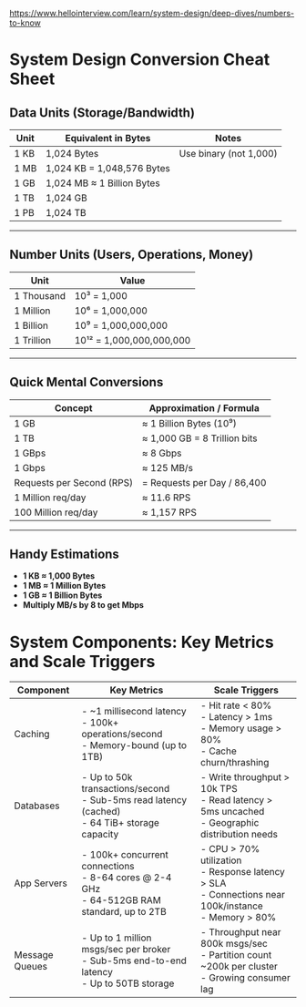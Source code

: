 https://www.hellointerview.com/learn/system-design/deep-dives/numbers-to-know

# System Design Conversion Cheat Sheet

## Data Units (Storage/Bandwidth)

| Unit | Equivalent in Bytes           | Notes                    |
|------|-------------------------------|--------------------------|
| 1 KB | 1,024 Bytes                   | Use binary (not 1,000)   |
| 1 MB | 1,024 KB = 1,048,576 Bytes    |                          |
| 1 GB | 1,024 MB ≈ 1 Billion Bytes    |                          |
| 1 TB | 1,024 GB                      |                          |
| 1 PB | 1,024 TB                      |                          |

---

## Number Units (Users, Operations, Money)

| Unit       | Value         |
|------------|---------------|
| 1 Thousand | 10³ = 1,000   |
| 1 Million  | 10⁶ = 1,000,000 |
| 1 Billion  | 10⁹ = 1,000,000,000 |
| 1 Trillion | 10¹² = 1,000,000,000,000 |

---

## Quick Mental Conversions

| Concept                        | Approximation / Formula             |
|--------------------------------|-------------------------------------|
| 1 GB                           | ≈ 1 Billion Bytes (10⁹)             |
| 1 TB                           | ≈ 1,000 GB = 8 Trillion bits        |
| 1 GBps                         | ≈ 8 Gbps                            |
| 1 Gbps                         | ≈ 125 MB/s                          |
| Requests per Second (RPS)     | = Requests per Day / 86,400         |
| 1 Million req/day              | ≈ 11.6 RPS                          |
| 100 Million req/day           | ≈ 1,157 RPS                         |

---

## Handy Estimations

- **1 KB ≈ 1,000 Bytes**
- **1 MB ≈ 1 Million Bytes**
- **1 GB ≈ 1 Billion Bytes**
- **Multiply MB/s by 8 to get Mbps**




# System Components: Key Metrics and Scale Triggers

| Component | Key Metrics | Scale Triggers |
|-----------|------------|----------------|
| Caching | - ~1 millisecond latency<br>- 100k+ operations/second<br>- Memory-bound (up to 1TB) | - Hit rate < 80%<br>- Latency > 1ms<br>- Memory usage > 80%<br>- Cache churn/thrashing |
| Databases | - Up to 50k transactions/second<br>- Sub-5ms read latency (cached)<br>- 64 TiB+ storage capacity | - Write throughput > 10k TPS<br>- Read latency > 5ms uncached<br>- Geographic distribution needs |
| App Servers | - 100k+ concurrent connections<br>- 8-64 cores @ 2-4 GHz<br>- 64-512GB RAM standard, up to 2TB | - CPU > 70% utilization<br>- Response latency > SLA<br>- Connections near 100k/instance<br>- Memory > 80% |
| Message Queues | - Up to 1 million msgs/sec per broker<br>- Sub-5ms end-to-end latency<br>- Up to 50TB storage | - Throughput near 800k msgs/sec<br>- Partition count ~200k per cluster<br>- Growing consumer lag |